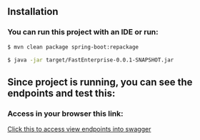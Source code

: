## Installation

### You can run this project with an IDE or run:
```bash
$ mvn clean package spring-boot:repackage
```


```bash
$ java -jar target/FastEnterprise-0.0.1-SNAPSHOT.jar
```

## Since project is running, you can see the endpoints and test this:

### Access in your browser this link:


[Click this to access view endpoints into swagger](https://www.google.com "Swagger Documented API")









